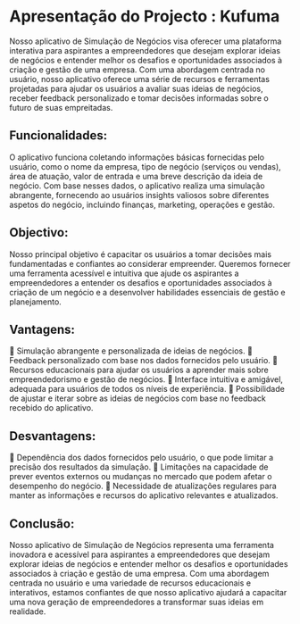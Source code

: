 # Apresentação do Projecto : Kufuma

Nosso aplicativo de Simulação de Negócios visa oferecer uma plataforma
interativa para aspirantes a empreendedores que desejam explorar
ideias de negócios e entender melhor os desafios e oportunidades associados à
criação e gestão de uma empresa. Com uma abordagem centrada no usuário,
nosso aplicativo oferece uma série de recursos e ferramentas projetadas para
ajudar os usuários a avaliar suas ideias de negócios, receber feedback
personalizado e tomar decisões informadas sobre o futuro de suas empreitadas.

## Funcionalidades:
O aplicativo funciona coletando informações básicas fornecidas pelo usuário, como o
nome da empresa, tipo de negócio (serviços ou vendas), área de atuação, valor de
entrada e uma breve descrição da ideia de negócio. Com base nesses dados, o
aplicativo realiza uma simulação abrangente, fornecendo ao usuários insights valiosos
sobre diferentes aspetos do negócio, incluindo finanças, marketing, operações e
gestão.

## Objectivo:
Nosso principal objetivo é capacitar os usuários a tomar decisões mais fundamentadas
e confiantes ao considerar empreender. Queremos fornecer uma ferramenta acessível e
intuitiva que ajude os aspirantes a empreendedores a entender os desafios e
oportunidades associados à criação de um negócio e a desenvolver habilidades
essenciais de gestão e planejamento.

## Vantagens:
 Simulação abrangente e personalizada de ideias de negócios.
 Feedback personalizado com base nos dados fornecidos pelo usuário.
 Recursos educacionais para ajudar os usuários a aprender mais sobre
empreendedorismo e gestão de negócios.
 Interface intuitiva e amigável, adequada para usuários de todos os níveis
de experiência.
 Possibilidade de ajustar e iterar sobre as ideias de negócios com base no
feedback recebido do aplicativo.

## Desvantagens:
 Dependência dos dados fornecidos pelo usuário, o que pode limitar a
precisão dos resultados da simulação.
 Limitações na capacidade de prever eventos externos ou mudanças no
mercado que podem afetar o desempenho do negócio.
 Necessidade de atualizações regulares para manter as informações e
recursos do aplicativo relevantes e atualizados.

## Conclusão:
Nosso aplicativo de Simulação de Negócios representa uma ferramenta inovadora e
acessível para aspirantes a empreendedores que desejam explorar ideias de negócios e
entender melhor os desafios e oportunidades associados à criação e gestão de uma
empresa. Com uma abordagem centrada no usuário e uma variedade de recursos
educacionais e interativos, estamos confiantes de que nosso aplicativo ajudará a
capacitar uma nova geração de empreendedores a transformar suas ideias em
realidade.
